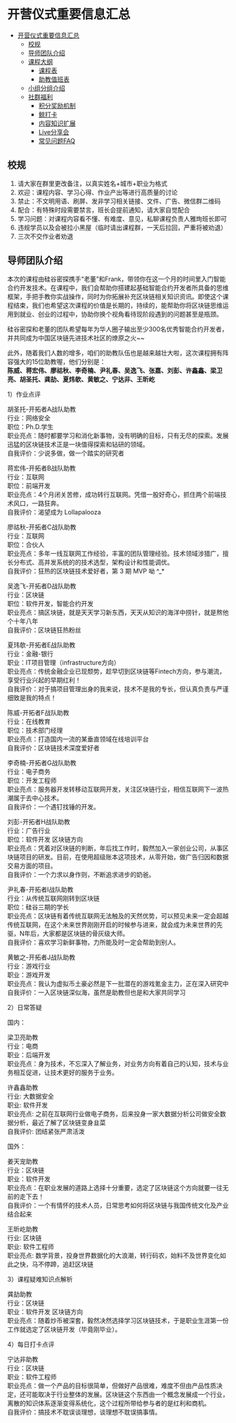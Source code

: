 # 开营仪式重要信息汇总

- [开营仪式重要信息汇总](#开营仪式重要信息汇总)
    - [校规](#校规)
    - [导师团队介绍](#导师团队介绍)
    - [课程大纲](#课程大纲)
        - [课程表](#课程表)
        - [助教值班表](#助教值班表)
    - [小组分组介绍](#小组分组介绍)
    - [社群福利](#社群福利)
        - [积分奖励机制](#积分奖励机制)
        - [鲸打卡](#鲸打卡)
        - [内容知识扩展](#内容知识扩展)
        - [Live分享会](#Live)
        - [常见问题FAQ](#FAQ)
        
## 校规

1. 请大家在群里更改备注，以真实姓名+城市+职业为格式
2. 欢迎：课程内容、学习心得、作业产出等进行高质量的讨论
3. 禁止：不文明用语、刷屏、发非学习相关链接、文件、广告、微信群二维码
4. 配合：有特殊时段需要禁言，班长会提前通知，请大家自觉配合
5. 学习问题：对课程内容看不懂、有难度、意见，私聊课程负责人雅珣班长即可
6. 违规学员以及会被拉小黑屋（临时请出课程群，一天后拉回，严重将被劝退）
7. 三次不交作业者劝退

## 导师团队介绍

本次的课程由硅谷密探携手“老董”和Frank，带领你在这一个月的时间里入门智能合约开发技术。在课程中，我们会帮助你搭建起基础智能合约开发者所具备的思维框架，手把手教你实战操作，同时为你拓展补充区块链相关知识资讯。即使这个课程结束，我们也希望这次课程的价值是长期的，持续的，能帮助你将区块链思维运用到就业、创业的过程中，协助你换个视角看待现阶段遇到的问题甚至是瓶颈。

硅谷密探和老董的团队希望每年为华人圈子输出至少300名优秀智能合约开发者，并共同成为中国区块链先进技术社区的燎原之火~~

此外，随着我们人数的增多，咱们的助教队伍也是越来越壮大啦，这次课程拥有阵容强大的15位助教喔，他们分别是：<br />
**陈威、蒋宏伟、廖祜秋、李奇楠、尹礼春、吴逸飞、张嘉、刘彭、许鑫鑫、梁卫亮、胡圣托、龚劼、夏炜欹、黄敏之、宁达非、王昕屹**

1）作业点评

胡圣托-开拓者A战队助教<br />
行业：网络安全<br />
职位：Ph.D.学生<br />
职业亮点：随时都要学习和消化新事物，没有明确的目标，只有无尽的探索。发展迅猛的区块链技术正是一块值得探索和钻研的领域。<br />
自我评价：少说多做，做一个踏实的研究者

蒋宏伟-开拓者B战队助教<br />
行业：互联网<br />
职位：前端开发<br />
职业亮点：4个月闭关苦修，成功转行互联网。凭借一股好奇心，抓住两个前端技术风口，一路狂奔。<br />
自我评价：渴望成为 Lollapalooza

廖祜秋-开拓者C战队助教<br />
行业：互联网<br />
职位：合伙人<br />
职业亮点：多年一线互联网工作经验，丰富的团队管理经验。技术领域涉猎广，擅长分布式、高并发系统的的技术选型，架构设计和性能调优。<br />
自我评价：狂热的区块链技术爱好者，第 3 期 MVP 呦 ^_* 

吴逸飞-开拓者D战队助教<br />
行业：区块链<br />
职位：软件开发，智能合约开发<br />
职业亮点：搞区块链，就是天天学习新东西，天天从知识的海洋中捞针，就是熬他个十年八年<br />
自我评价：区块链狂热粉丝

夏玮欹-开拓者E战队助教<br />
行业：金融-银行<br />
职业：IT项目管理（infrastructure方向）<br />
职业亮点：传统金融企业已现颓势，趁早切到区块链等Fintech方向，参与潮流，享受行业兴起的早期红利！<br />
自我评价：对于搞项目管理出身的我来说，技术不是我的专长，但认真负责与严谨细致是我的特点！

陈威-开拓者F战队助教<br />
行业：在线教育<br />
职位：技术部门经理<br />
职业亮点：打造国内一流的某垂直领域在线培训平台<br />
自我评价：区块链技术深度爱好者

李奇楠-开拓者G战队助教<br />
行业：电子商务<br />
职位：开发工程师<br />
职业亮点：服务器开发转移动互联网开发，关注区块链行业，相信互联网下一波热潮属于去中心技术。<br />
自我评价：一个遇钉找锤的开发。

刘彭-开拓者H战队助教<br />
行业：广告行业<br />
职位：软件开发 区块链方向<br />
职业亮点：凭着对区块链的判断，年后找工作时，毅然加入一家创业公司，从事区块链项目的研发。目前，在使用超级账本这项技术，从零开始，做广告归因和数据交易方面的项目。<br />
自我评价：一个力求以身作则，不断追求进步的奶爸。

尹礼春-开拓者I战队助教<br />
行业：从传统互联网刚转到区块链<br />
职位：硅谷三期的学长<br />
职业亮点：区块链有着传统互联网无法触及的天然优势，可以预见未来一定会超越传统互联网，在这个未来世界刚刚开启的时候参与进来，就会成为未来世界的先驱，N年后，大家都是区块链的骨灰级大师。<br />
自我评价：喜欢学习新鲜事物，力所能及时一定会帮助到别人。

黄敏之-开拓者J战队助教<br />
行业：游戏行业<br />
职业：游戏开发<br />
职业亮点：我认为虚拟币土豪必然是下一批潜在的游戏氪金主力，正在深入研究中<br />
自我评价：一入区块链深似海，虽然是助教但也是和大家共同学习

2）日常答疑

国内：

梁卫亮助教<br />
行业：电商<br />
职业：后端开发<br />
职业亮点：身为技术，不忘深入了解业务，对业务方向有着自己的认知，技术与业务相互促进，让技术更好的服务于业务。

许鑫鑫助教<br />
行业: 大数据安全<br />
职业: 软件开发<br />
职业亮点: 之前在互联网行业做电子商务，后来投身一家大数据分析公司做安全数据分析，最近了解了区块链变身韭菜<br />
自我评价: 团结紧张严肃活泼

国外：

姜天宠助教<br />
行业：区块链<br />
职业：软件开发<br />
职业亮点：在职业发展的道路上选择十分重要，选定了区块链这个方向就要一往无前的走下去！<br />
自我评价：一个有情怀的技术人员，日常思考如何将区块链与我国传统文化及产业结合起来

王昕屹助教<br />
行业: 区块链<br />
职业: 软件工程师 <br />
职业亮点: 数学背景，投身世界数据化的大浪潮，转行码农，始料不及世界变化如此之快，马不停蹄，追赶区块链

3）课程疑难知识点解析

龚劼助教<br />
行业：区块链<br />
职业：软件开发 区块链方向<br />
职业亮点：随着炒币被深套，毅然决然选择学习区块链技术，于是职业生涯第一份工作就选定了区块链开发（毕竟刚毕业）。

4）每日打卡点评

宁达非助教<br />
行业：区块链<br />
职业：软件工程师<br />
职业亮点：做一个产品的目标很简单，但做好产品很难，难度不但由产品性质决定，还可能取决于行业整体的发展。区块链这个东西由一个概念发展成一个行业，离散的知识体系逐渐变得系统化，这个过程所带给参与者的是红利和商机。<br />
自我评价：搞技术不耽误谈理想，谈理想不耽误搞事情。

